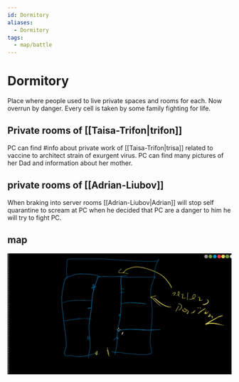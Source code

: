 ```yaml
---
id: Dormitory
aliases:
  - Dormitory
tags:
  - map/battle
---
```


# Dormitory

Place where people used to live private spaces and rooms for each.
Now overrun by danger. Every cell is taken by some family fighting for life. 

## Private rooms of [[Taisa-Trifon|trifon]]

PC can find #info about private work of [[Taisa-Trifon|trisa]] related to vaccine to architect strain of exurgent virus.
PC can find many pictures of her Dad and information about her mother.

## private rooms of [[Adrian-Liubov]]

When braking into server rooms [[Adrian-Liubov|Adrian]] will stop self quarantine to scream at PC when he decided that PC are a danger to him he will try to fight PC.

## map

![dormitory.png](pic/dormitory.png)
